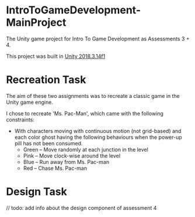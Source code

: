 # IntroToGameDevelopment-MainProject
The Unity game project for Intro To Game Development as Assessments 3 + 4.

This project was built in [Unity 2018.3.14f1](https://unity.com/)


# Recreation Task
The aim of these two assignments was to recreate a classic game in the Unity game engine.

I chose to recreate 'Ms. Pac-Man', which came with the following constraints:
*  With characters moving with continuous motion (not grid-based) and each color ghost having the following behaviours when the power-up pill has not been consumed.
   * Green – Move randomly at each junction in the level
   * Pink – Move clock-wise around the level
   * Blue – Run away from Ms. Pac-man
   * Red – Chase Ms. Pac-man

# Design Task
// todo: add info about the design component of assessment 4